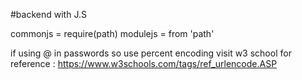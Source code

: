 #backend with J.S

commonjs = require(path)
modulejs = from 'path'

if using @ in passwords so use percent encoding visit w3 school for reference : https://www.w3schools.com/tags/ref_urlencode.ASP